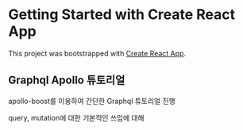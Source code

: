 # Getting Started with Create React App

This project was bootstrapped with [Create React App](https://github.com/facebook/create-react-app).

## Graphql Apollo 튜토리얼

apollo-boost를 이용하여 간단한 Graphql 튜토리얼 진행

query, mutation에 대한 기본적인 쓰임에 대해 
